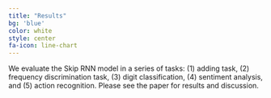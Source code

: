 ```yaml
---
title: "Results"
bg: 'blue'
color: white
style: center
fa-icon: line-chart
---
```


We evaluate the Skip RNN model in a series of tasks: (1) adding task, (2) frequency discrimination task, (3) digit classification, (4) sentiment analysis, and (5) action recognition. Please see the paper for results and discussion.

